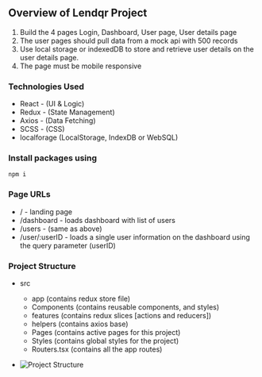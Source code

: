 
## Overview of Lendqr Project
1. Build the 4 pages Login, Dashboard, User page, User details page
2. The user pages should pull data from a mock api with 500 records
3. Use local storage or indexedDB to store and retrieve user details on the user details page.
4. The page must be mobile responsive

### Technologies Used
- React - (UI & Logic)
- Redux - (State Management)
- Axios - (Data Fetching)
- SCSS - (CSS)
- localforage (LocalStorage, IndexDB or WebSQL)

### Install packages using
```npm i```

### Page URLs
- / - landing page
- /dashboard - loads dashboard with list of users
- /users - (same as above)
- /user/:userID - loads a single user information on the dashboard using the query parameter (userID)

### Project Structure
- src
    - app (contains redux store file)
    - Components (contains reusable components, and styles)
    - features (contains redux slices [actions and reducers])
    - helpers (contains axios base)
    - Pages (contains active pages for this project)
    - Styles (contains global styles for the project)
    - Routers.tsx (contains all the app routes)

- ![Project Structure](projstructure.PNG?raw=true "Project Structure")
